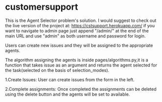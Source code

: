# customersupport
This is the Agent Selector problem's solution.
I would suggest to check out the live version of the project at: https://cstsupport.herokuapp.com/ if you want to navigate to admin page just append "/admin/" at the end of the main URL and use "admin" as both username and password for login.

Users can create new issues and they will be assigned to the appropriate agents.

The algorithm assigning the agents is inside pages/algorithms.py,it is a function that takes issue as an argument and returns the agent selected for the task(selected on the basis of selection_modes).

1.Create Issues:
  User can create issues from the form in the left.
  
2.Complete assignments:
  Once completed the assignments can be deleted using the delete button and the agents will be set to available.

